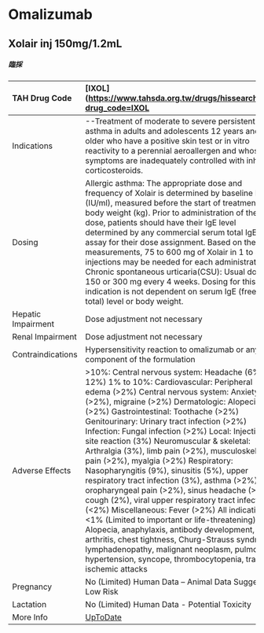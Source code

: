 # Omalizumab

## Xolair inj 150mg/1.2mL

##### 臨採

| TAH Drug Code      | [IXOL](https://www.tahsda.org.tw/drugs/hissearch.php?drug_code=IXOL                                                                                                                                                                                                                                                                                                                                                                                                                                                                                                                                                                                                                                                                                                                                                                                                                                                                                                                   |
|:-------------------|:--------------------------------------------------------------------------------------------------------------------------------------------------------------------------------------------------------------------------------------------------------------------------------------------------------------------------------------------------------------------------------------------------------------------------------------------------------------------------------------------------------------------------------------------------------------------------------------------------------------------------------------------------------------------------------------------------------------------------------------------------------------------------------------------------------------------------------------------------------------------------------------------------------------------------------------------------------------------------------------|
| Indications        | --Treatment of moderate to severe persistent asthma in adults and adolescents 12 years and older who have a positive skin test or in vitro reactivity to a perennial aeroallergen and whose symptoms are inadequately controlled with inhaled corticosteroids.                                                                                                                                                                                                                                                                                                                                                                                                                                                                                                                                                                                                                                                                                                                        |
| Dosing             | Allergic asthma: The appropriate dose and frequency of Xolair is determined by baseline IgE (IU/ml), measured before the start of treatment, and body weight (kg). Prior to administration of the initial dose, patients should have their IgE level determined by any commercial serum total IgE assay for their dose assignment. Based on these measurements, 75 to 600 mg of Xolair in 1 to 4 injections may be needed for each administration. Chronic spontaneous urticaria(CSU): Usual dose: 150 or 300 mg every 4 weeks. Dosing for this indication is not dependent on serum IgE (free or total) level or body weight.                                                                                                                                                                                                                                                                                                                                                        |
| Hepatic Impairment | Dose adjustment not necessary                                                                                                                                                                                                                                                                                                                                                                                                                                                                                                                                                                                                                                                                                                                                                                                                                                                                                                                                                         |
| Renal Impairment   | Dose adjustment not necessary                                                                                                                                                                                                                                                                                                                                                                                                                                                                                                                                                                                                                                                                                                                                                                                                                                                                                                                                                         |
| Contraindications  | Hypersensitivity reaction to omalizumab or any component of the formulation                                                                                                                                                                                                                                                                                                                                                                                                                                                                                                                                                                                                                                                                                                                                                                                                                                                                                                           |
| Adverse Effects    | >10%: Central nervous system: Headache (6% to 12%) 1% to 10%: Cardiovascular: Peripheral edema (>2%) Central nervous system: Anxiety (>2%), migraine (>2%) Dermatologic: Alopecia (>2%) Gastrointestinal: Toothache (>2%) Genitourinary: Urinary tract infection (>2%) Infection: Fungal infection (>2%) Local: Injection site reaction (3%) Neuromuscular & skeletal: Arthralgia (3%), limb pain (>2%), musculoskeletal pain (>2%), myalgia (>2%) Respiratory: Nasopharyngitis (9%), sinusitis (5%), upper respiratory tract infection (3%), asthma (>2%), oropharyngeal pain (>2%), sinus headache (>2%), cough (2%), viral upper respiratory tract infection (<2%) Miscellaneous: Fever (>2%) All indications: <1% (Limited to important or life-threatening): Alopecia, anaphylaxis, antibody development, arthritis, chest tightness, Churg-Strauss syndrome, lymphadenopathy, malignant neoplasm, pulmonary hypertension, syncope, thrombocytopenia, transient ischemic attacks |
| Pregnancy          | No (Limited) Human Data – Animal Data Suggest Low Risk                                                                                                                                                                                                                                                                                                                                                                                                                                                                                                                                                                                                                                                                                                                                                                                                                                                                                                                                |
| Lactation          | No (Limited) Human Data - Potential Toxicity                                                                                                                                                                                                                                                                                                                                                                                                                                                                                                                                                                                                                                                                                                                                                                                                                                                                                                                                          |
| More Info          | [UpToDate](https://www.uptodate.com/contents/omalizumab-drug-information)                                                                                                                                                                                                                                                                                                                                                                                                                                                                                                                                                                                                                                                                                                                                                                                                                                                                                                             |

